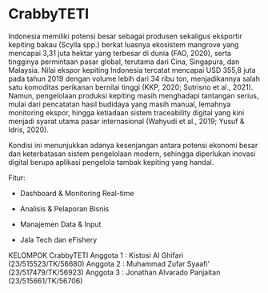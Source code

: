 # CrabbyTETI
Indonesia memiliki potensi besar sebagai produsen sekaligus eksportir kepiting bakau (Scylla spp.) berkat luasnya ekosistem mangrove yang mencapai 3,31 juta hektar yang terbesar di dunia (FAO, 2020), serta tingginya permintaan pasar global, terutama dari Cina, Singapura, dan Malaysia. Nilai ekspor kepiting Indonesia tercatat mencapai USD 355,8 juta pada tahun 2019 dengan volume lebih dari 34 ribu ton, menjadikannya salah satu komoditas perikanan bernilai tinggi (KKP, 2020; Sutrisno et al., 2021). Namun, pengelolaan produksi kepiting masih menghadapi tantangan serius, mulai dari pencatatan hasil budidaya yang masih manual, lemahnya monitoring ekspor, hingga ketiadaan sistem traceability digital yang kini menjadi syarat utama pasar internasional (Wahyudi et al., 2019; Yusuf & Idris, 2020).   

Kondisi ini menunjukkan adanya kesenjangan antara potensi ekonomi besar dan keterbatasan sistem pengelolaan modern, sehingga diperlukan inovasi digital berupa aplikasi pengelola tambak kepiting yang handal.   

Fitur:  
- Dashboard & Monitoring Real-time  

- Analisis & Pelaporan Bisnis  

- Manajemen Data & Input  

- Jala Tech dan eFishery  

KELOMPOK CrabbyTETI
Anggota 1 : Kistosi Al Ghifari (23/515523/TK/56680) 
Anggota 2 : Muhammad Zufar Syaafi’ (23/517479/TK/56923) 
Anggota 3 : Jonathan Alvarado Panjaitan (23/515661/TK/56706)
